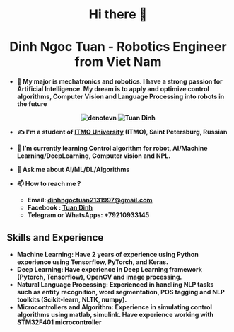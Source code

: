 <h1 align="center"><b> Hi there 👋 <b></h1>
<h1 align="center"><b>Dinh Ngoc Tuan - Robotics Engineer from Viet Nam<b> </h1> 

- 🌱 **My major is mechatronics and robotics. I have a strong passion for Artificial Intelligence. My dream is to apply and optimize control algorithms, Computer Vision and Language Processing into robots in the future**

<p align="center"> <img src="https://komarev.com/ghpvc/?username=denotevn" alt="denotevn" /> <img src="https://badges.pufler.dev/repos/denotevn" alt="Tuan Dinh" /> </p>


- ✍ I'm a student of [ITMO University](https://en.itmo.ru/) (ITMO), Saint Petersburg, Russian

- 🌱 I’m currently learning **Control algorithm for robot, AI/Machine Learning/DeepLearning, Computer vision and NPL.**

- 💬 Ask me about **AI/ML/DL/Algorithms**

- 📫 **How to reach me ?** 
    + Email: dinhngoctuan2131997@gmail.com
    + Facebook : [Tuan Dinh](https://www.facebook.com/profile.php?id=100011042762760)
    + Telegram or WhatsApps: +79210933145


## **Skills and Experience**
* **Machine Learning**: Have 2 years of experience using Python experience using Tensorflow, PyTorch, and Keras.
* **Deep Learning**: Have experience in Deep Learning framework (Pytorch, Tensorflow), OpenCV and image processing.
* **Natural Language Processing**: Experienced in handling NLP tasks such as entity recognition, word segmentation, POS tagging and NLP toolkits (Scikit-learn, NLTK, numpy).
* **Microcontrollers and Algorithm**: Experience in simulating control algorithms using matlab, simulink. Have experience working with STM32F401 microcontroller
